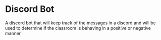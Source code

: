 # Discord Bot
 A discord bot that will keep track of the messages in a discord and will be used to determine if the classroom is behaving in a positive or negative manner

